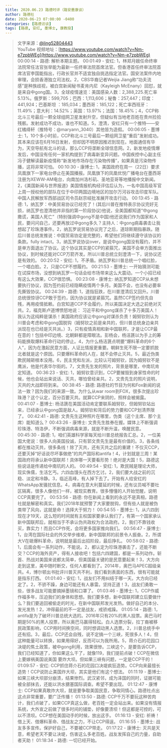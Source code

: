 ```yaml
---
title: 2020.06.23 路德时评（路安墨康谈）
author: 路德社
date: 2020-06-23 07:00:00 -0400
categories: [路德访谈]
tags: [路德, 安红, 墨博士, 康教授]
---
```


> 文字来源：[@ling52804443](https://twitter.com/ling52804443)  
> YouTube 视频地址：[https://www.youtube.com/watch?v=Nm-e7zpbWEg](https://www.youtube.com/watch?v=Nm-e7zpbWEg)
00:00:14 - 路德: 解析本期主题。
00:01:49 - 安红: 1，林郑月娥任命终审法院常任法官张举能为最新一任终审法院首席法官。但香港首任终审法院首席法官李国能指出，行政长官并不适宜独自挑选指定法官。国安法案件内地审理，会损香港独立司法权。2，CBS华裔记者Weijia Jiang称“功夫流感”是种族歧视，被白宫新闻秘书麦肯内尼（Kayleigh McEnany）回怼，就是来自中gong国。3，全球疫情速览：美国感染人数：2,388,225.死亡率5.13%。俄罗斯：599,705；巴西：1,113,606；秘鲁：257,447；印度：441,924；巴基斯坦 ：185,034；墨西哥：185,122；死亡率西班牙：11.49%；意大利：14.52%；英国：13.97%；法国：18.45%；4，CCP称北斗三号最后一颗全球组网卫星发射升空，但疑似有当地老百姓在贵州捡拾残骸。发射成功不成功，谁也不知道。5，澄清，安红只有一个推特——安红橘绛轩（推特号：@maryann_3040）其他皆为造假。
00:06:05 - 墨博士: 1，10个多小时前，CCP称北斗三号最后一颗组网卫星“重启”发射成功。其本来应该在6月16日发射，但却因不明原因推迟到现在。地面通信有华为，天空导航有北斗的话，那么CCP将垄断全球信息网。2，新发地疫情爆发后，中国没有任何一家机构提到了病毒新变异问题。中国疾控中心副主任冯子健解读最新疫情称“新发地市场存在污染物传播”，如果真是污染物传播，这将非常可怕。
00:10:30 - 康博士: 1，美国政府在周一（22日）要求凤凰旗下一家电台停止在美国播报。凤凰旗下的凤凰优悦广播电台在墨西哥注册为XEWW-AM电台，向南加州洛杉矶、圣地亚哥等地播报中文新闻。2，《美国新闻与世界报道》美国情报机构经评估后认为，一名中国高级军官上周一授权他的部队在位于中印两国边境地区的加尔万河谷攻击印度军队。中国人民解放军西部战区司令员赵宗岐批准展开攻击行动。
00:13:45 - 路德: 1，纳瓦罗：中美贸易协议已经完了！(其后川普在推特表示协议完好无损，纳瓦罗也澄清他并非指的第一阶段协议)他说，全美国都知道“中gong撒谎，美国人死亡”（特别强调中gong不是中国)他还说我们作为国家和人民，要问问自己，还要再放过中gong多久？主持人：中gong病毒袭击让我想起了珍珠港事件。2，纳瓦罗说贸易协议完了之后，道琼斯期指暴跌。随后川普总统发推说：中国贸易协定是完整的，希望他们将继续遵守该协议的条款。fully intact。3，纳瓦罗说协议over，是说中gong国没有履约，并不是单方面退出了协议。这个协议其实是CCP的紧箍咒，美国不会单方面推出协议，到时候还能对CCP万箭齐发。所以川普总统立刻澄清一下，说协议还是有效的。
00:20:52 - 安红: 1，不矛盾。纳瓦罗和川普总统一个唱红脸，一个唱白脸。2，只是CCP不想履约。
00:21:53 - 墨博士: 一开始猜测可能在试探市场，没想到纳瓦罗一句话会给市场带来这么大震动。一个小招已经有这么大效果，CCP很恐惧。
00:23:08 - 康博士: 纳瓦罗知道CCP从未想要执行协议，因为签约前已经隐瞒疫情两个多月。美国不会，也没有必要率先撕毁协议。
00:24:39 - 路德: 1，道指狂跌，在川普澄清后又回升。川普总统很惊讶CCP敢于签约，因为协议就是紧箍咒。虽然CCP签约但先自残，再用疫情抵赖。白宫知道CCP不会履约，所以美国决定大选之前绝对灭共。2，福克斯卢道博愤怒地说：
习近平和中gong谋杀了十多万美国人！我认为这纯粹是谋杀！美国政府应该让中gong对谋杀负责！姆努钦则认为川普会考虑和中gong国脱钩（姆努钦之前是亲共的，但川普总统身边亲共派现在也已经是灭共派。）3，只有疫情真相和新中国联邦，才是让CCP最在意的！包括中印边境、北朝鲜都是障眼法。彭杨会，杨洁篪以为手上的筹码能换取爆料革命行动的停止。4，为什么杨洁篪点明要“爆料革命的6个人”，因为在激起民意方面，人证比情报更重要。朝鲜生死不限一定要抓脱北者就是这个原因。只要爆料革命的人在，就不会停止灭共。5，最近伪类欺民贼砸根本没用。6，民主党和左派，比较认可姆努钦，因为姆努钦不是鹰派，他是代表华尔街的。7，文贵先生发的照片，背景是哪里，中南坑肯定知道。
00:36:23 - 安红: 1，姆努钦意识到，CCP要摧毁到身家性命的时候，他也会站出来说话、灭共，哪怕曾经亲共。2，文贵先生的照片说明，灭共的大战即将到来。
00:38:45 - 路德: 路德社的节目为何和Fox新闻的说法一致？因为我们的来源一致。为什么从war room到FOX，很多次提出珍珠港？这个认定，百分百要灭共。就算CCP来阴的，照样会被揭露。
00:41:07 - 墨博士: 杨洁篪在美国活动肯定要联系姆努钦，但姆努钦站出来，已经承认中gong国是敌人。姆努钦和背后的势力要和CCP划清界限了。
00:42:41 - 路德: 文贵先生这种照片在哪里，伪类（这个主席、那个主席）能知道么？
00:43:26 - 康博士: 文贵先生胜券在握。媒体上不断强调珍珠港、特洛伊，不断强调病毒来源，就是不断升温，唤醒民意。
00:45:30 - 路德: 1，咱们英雄科学家每天给川普总统报告汇总。2，一位美国大佬说：很多人向美国投诚，只有郭文贵先生是最有价值的。3，各条线都在推动灭共，很多条线！除了灭共，还有灭共之后的重建！不仅灭CCP，还要灭掉“好话说尽坏事做绝”的共产国际和antifa！4，计划就是三周！某国政府将承认新中国联邦！具体哪一天要看形势！绝对是大国！5，路德这些说话是传递给中南坑的人的。
00:49:54 - 安红: 1，欺民贼是理论大师，现实侏儒，生活乞丐。六四血馒头在西方乞讨。2，我们要大战之前的沉稳、淡定和冷静。3，临近高峰，有人掉下去了。开始有人给安红的WhatsApp发骚扰信息。4，病毒在意大利蔓延的时候，还有议员喊不要社区隔离，很多人像他们一样，被现实教育。很多懵懂的人开始觉醒，说明CCP真要完了。
00:53:56 - 路德: 你在新闻上看到的永远不是真相，路德社就是解密和真实。我们2018年就预警了大家要脱钩，但有些人就是被伪类带了风向，这就是命！选择大于努力！
00:54:55 - 墨博士: 1，从六四到现在才19天，这么短的时间就有主权国家要承认我们了，有第一个国家承认新中国联邦后，就相当于不承认伪共政权为合法政府。2，我们不靠钱收买，靠实力！而且CCP作死，会将更多国家推向我们。
00:56:47 - 康博士: 1，台湾在国际社会的外交举步维艰，新中国联邦的前景令人振奋。2，所谓大V在砸爆料革命，说明就是最后出招阶段，最后挣扎。
00:58:02 - 路德: 1，后面会有一系列动作，不能说。2，都认定为珍珠港袭击了，还能不断交？CCP的海外资产，得有人接收吧！包括六四建国，都是一系列动作。斩首、热战对美国来说都太简单，但美国最关键的是民意要起来！3，大方向走到这里，美中随时断交，任何人都看到了。2014年，奥巴马APEC超级亲共。4，博尔顿出书批评川普灭共不利，我们看到表面的东西，很有可能就是指东打西。
01:01:40 - 安红: 1，战友们不用纠结于哪一天。大方向已经定了。2，不骄不躁，身边可能还有人暴雷。坚持正道！3，战友们勇敢一些，很多战友可能要摘掉墨镜和口罩了。
01:03:46 - 墨博士: 1，CCP作威作福多年，压迫我们的身体和思想。我们要多想，新中国联邦建立后要做什么？我们要追回被偷走的时光，在新中国联邦发光发热。做好自己的本分、发光发热！2，冲得最前的不一定是战友，戒骄戒躁。
01:05:14 - 路德: 1，antifa是为了破坏川普总统大选的。2016年只有20%的黑人投票。奥巴马时期是50%的黑人投票，所以奥巴马赢得轻松。白人选票分裂，拉丁裔被移民政策影响，CCP用时间换空间，同时想调动黑人选票。2，川普总统手中还有招。3，最后，CCP还会自残，说不定搞一个三峡，死很多人！4，但这种能量可以转换，如果用得好，反而可以为我所用。5，蒋介石的花园口决堤的焦土政策，被中gong利用，效果很惨。三峡这个，是要告诉CCP，我们已经知道了，你如果这么干了，就像119，我们提前点破！CCP在微信上要嫁祸美国说美国 要炸大坝。但如果三峡有问题，一定是CCP干的！
01:09:57 - 安红: CCP抓住蒋介石的花园口决堤疯狂造势。CCP向来最擅长造势！CCP说防止美国炸大坝，其实是他们有这个想法。
01:11:19 - 墨博士: 如果三峡大坝部分崩溃，结果惨烈。武汉紧邻，成为泽国的同时，证据可能被全部抹去，还能以洪水搪塞国际调查。希望不要出现。
01:12:47 - 康博士: CCP如果真敢炸大坝，就是要争取美国民意，争取同情心。路德社点出这点非常重要，要广泛传播！
01:13:50 - 路德: CCP千万不要玩这种苦肉计，我们点破了，如果CCP真这么做，老百姓一定会站出来。如果没有情报系统，大外宣之前做了很多时间的铺垫，好像要溃坝！但这都是可控的，可以不溃坝。CCP想在美国动手的时候，放出这手。
01:16:13 - 安红: 祈祷！借上天、借爆料革命、借战友之力，不让CCP得逞。
01:16:55 - 墨博士: 战友多多宣传。保护好自己，不要被CCP带走。
01:17:22 - 康博士: 灭共是天意，希望老天不要让决堤，伤害这么多老百姓。战友发挥自己的力量，自助者天助！
01:18:34 - 路德: 一切已经开始。
